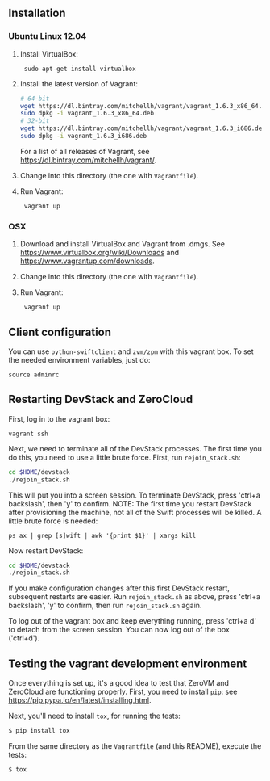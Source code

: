 ## Installation

### Ubuntu Linux 12.04

1. Install VirtualBox:

        sudo apt-get install virtualbox


2. Install the latest version of Vagrant:

    ```bash
    # 64-bit
    wget https://dl.bintray.com/mitchellh/vagrant/vagrant_1.6.3_x86_64.deb
    sudo dpkg -i vagrant_1.6.3_x86_64.deb
    # 32-bit
    wget https://dl.bintray.com/mitchellh/vagrant/vagrant_1.6.3_i686.deb
    sudo dpkg -i vagrant_1.6.3_i686.deb
    ```

    For a list of all releases of Vagrant, see
    https://dl.bintray.com/mitchellh/vagrant/.

3. Change into this directory (the one with `Vagrantfile`).

4. Run Vagrant:

        vagrant up


### OSX

1. Download and install VirtualBox and Vagrant from .dmgs. See https://www.virtualbox.org/wiki/Downloads
   and https://www.vagrantup.com/downloads.

2. Change into this directory (the one with `Vagrantfile`).

3. Run Vagrant:

        vagrant up


## Client configuration

You can use `python-swiftclient` and `zvm/zpm` with this vagrant box. To set
the needed environment variables, just do:

    source adminrc


## Restarting DevStack and ZeroCloud

First, log in to the vagrant box:

    vagrant ssh

Next, we need to terminate all of the DevStack processes. The first time you do
this, you need to use a little brute force. First, run `rejoin_stack.sh`:

```bash
cd $HOME/devstack
./rejoin_stack.sh
```

This will put you into a screen session. To terminate DevStack,
press 'ctrl+a backslash', then 'y' to confirm. NOTE: The first time you restart
DevStack after provisioning the machine, not all of the Swift processes will be
killed. A little brute force is needed:

    ps ax | grep [s]wift | awk '{print $1}' | xargs kill

Now restart DevStack:

```bash
cd $HOME/devstack
./rejoin_stack.sh
```

If you make configuration changes after this first DevStack restart, subsequent
restarts are easier. Run `rejoin_stack.sh` as above, press 'ctrl+a backslash',
'y' to confirm, then run `rejoin_stack.sh` again.

To log out of the vagrant box and keep everything running, press 'ctrl+a d' to
detach from the screen session. You can now log out of the box ('ctrl+d').

[restart]: #restarting-devstack-and-zerocloud

## Testing the vagrant development environment

Once everything is set up, it's a good idea to test that ZeroVM and ZeroCloud
are functioning properly. First, you need to install `pip`: see
https://pip.pypa.io/en/latest/installing.html.

Next, you'll need to install `tox`, for running the tests:

```bash
$ pip install tox
```

From the same directory as the `Vagrantfile` (and this README), execute the
tests:

```bash
$ tox
```
